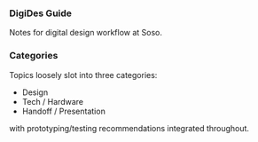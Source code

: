 ### DigiDes Guide
Notes for digital design workflow at Soso.

### Categories
Topics loosely slot into three categories:
- Design
- Tech / Hardware
- Handoff / Presentation

with prototyping/testing recommendations integrated throughout.
